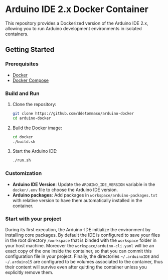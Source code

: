 # Arduino IDE 2.x Docker Container

This repository provides a Dockerized version of the Arduino IDE 2.x, allowing you to run Arduino development environments in isolated containers.

## Getting Started

### Prerequisites

- [Docker](https://docs.docker.com/get-docker/)
- [Docker Compose](https://docs.docker.com/compose/install/)

### Build and Run

1. Clone the repository:

    ```bash
    git clone https://github.com/ddetommaso/arduino-docker
    cd arduino-docker
    ```

2. Build the Docker image:

    ```bash
    cd docker
    ./build.sh
    ```

3. Start the Arduino IDE:

    ```bash
    ./run.sh
    ```

### Customization

- **Arduino IDE Version**: Update the `ARDUINO_IDE_VERSION` variable in the `docker/.env` file to choose the Arduino IDE version.
- **Arduino packages**: Add packages in `workspace/arduino-packages.txt` with relative version to have them automatically installed in the container.

### Start with your project

During its first execution, the Arduino-IDE initialize the environment by installing core packages. By default the IDE
is configured to save your files in the root directory `/workspace` that is binded with the `workspace` folder in your host machine. Moreover the `workspace/arduino-cli.yaml` will be an exact copy of the one inside the container, so that you can commit this configuration file in your project. Finally, the directories `~/.arduinoIDE` and `~/.arduino15` are
configured to be volumes associated to the container, thus their content will survive even after quitting the container unless you explicitly remove them.

